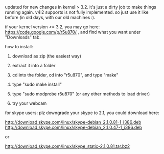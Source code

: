 updated for new changes in kernel > 3.2. it's just a dirty job to make things running again. v4l2 supports is not fully implemented. so just use it like before (in old days, with our old machines :).

if your kernel version <= 3.2, you may go here: https://code.google.com/p/r5u870/ , and find what you want under "Downloads" tab.

how to install:

1. download as zip (the easiest way)

2. extract it into a folder

3. cd into the folder, cd into "r5u870", and type "make"

4. type "sudo make install"

5. type "sudo modprobe r5u870" (or any other methods to load driver)

6. try your webcam

for skype users: plz downgrade your skype to 2.1, you could download here:

http://download.skype.com/linux/skype-debian_2.1.0.81-1_i386.deb http://download.skype.com/linux/skype-debian_2.1.0.47-1_i386.deb

or

http://download.skype.com/linux/skype_static-2.1.0.81.tar.bz2
